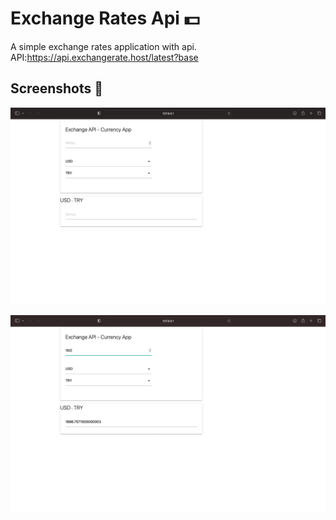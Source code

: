 
# Exchange Rates Api 💵

A simple exchange rates application with api.
API:https://api.exchangerate.host/latest?base


## Screenshots 📸

![Uygulama Ekran Görüntüsü](https://github.com/elifgazioglu/exchange-rates-api/blob/main/screenshots/Ekran%20Resmi%202023-02-23%2003.12.26.png?raw=true)

![Uygulama Ekran Görüntüsü](https://github.com/elifgazioglu/exchange-rates-api/blob/main/screenshots/Ekran%20Resmi%202023-02-23%2003.12.57.png?raw=true)
